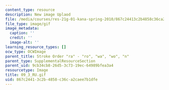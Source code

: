 ```yaml
---
content_type: resource
description: New image Uplaod
file: /media/courses/res-21g-01-kana-spring-2010/867c24413c2b4858c36ca2caee7b1dfe_09_3_RU.gif
file_type: image/gif
image_metadata:
  caption: ''
  credit: ''
  image-alt: ''
learning_resource_types: []
ocw_type: OCWImage
parent_title: Stroke Order "ra" - "ro", "wa", "wo", "n"
parent_type: SupplementalResourceSection
parent_uid: 9cb34cb8-26d5-3c73-19ec-64989bfea3a4
resourcetype: Image
title: 09_3_RU.gif
uid: 867c2441-3c2b-4858-c36c-a2caee7b1dfe
---
```

